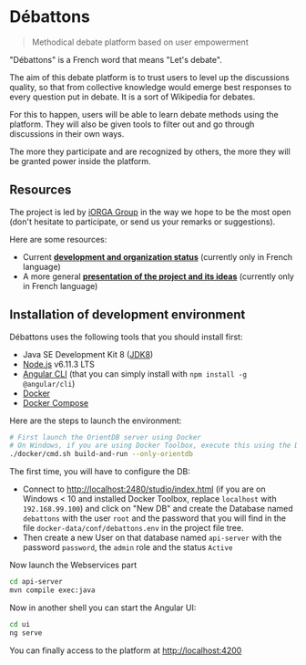 # Débattons

> Methodical debate platform based on user empowerment

"Débattons" is a French word that means "Let's debate".

The aim of this debate platform is to trust users to level up the discussions quality, so that from collective knowledge would emerge best responses to every question put in debate. It is a sort of Wikipedia for debates.

For this to happen, users will be able to learn debate methods using the platform. They will also be given tools to filter out and go through discussions in their own ways.

The more they participate and are recognized by others, the more they will be granted power inside the platform.

## Resources

The project is led by [iORGA Group](http://www.iorga.com) in the way we hope to be the most open (don't hesitate to participate, or send us your remarks or suggestions).

Here are some resources:
 * Current [**development and organization status**](https://trello.com/b/MfS0wzzJ/wikip%C3%A9dia-du-d%C3%A9bat) (currently only in French language)
 * A more general [**presentation of the project and its ideas**](https://docs.google.com/presentation/d/1UIsnLdP2XgO_Ii6g98lWW4FsMuDccD-TigsT5NSFKOU/edit#slide=id.g224b5ac09f_1_0) (currently only in French language)

## Installation of development environment

Débattons uses the following tools that you should install first:
 * Java SE Development Kit 8 ([JDK8](http://www.oracle.com/technetwork/java/javase/downloads/jdk8-downloads-2133151.html))
 * [Node.js](https://nodejs.org/en/) v6.11.3 LTS
 * [Angular CLI](https://cli.angular.io/) (that you can simply install with `npm install -g @angular/cli`)
 * [Docker](https://docs.docker.com/engine/installation/)
 * [Docker Compose](https://docs.docker.com/compose/install/)

Here are the steps to launch the environment:
```bash
# First launch the OrientDB server using Docker
# On Windows, if you are using Docker Toolbox, execute this using the Docker Console. If you are not in your own user's path, don't forget to declare the current path as a shared folder in VirtualBox
./docker/cmd.sh build-and-run --only-orientdb
```
The first time, you will have to configure the DB:
 * Connect to [http://localhost:2480/studio/index.html](http://localhost:2480/studio/index.html) (if you are on Windows < 10 and installed Docker Toolbox, replace `localhost` with `192.168.99.100`) and click on "New DB" and create the Database named `debattons` with the user `root` and the password that you will find in the file `docker-data/conf/debattons.env` in the project file tree.
 * Then create a new User on that database named `api-server` with the password `password`, the `admin` role and the status `Active`

Now launch the Webservices part
```bash
cd api-server
mvn compile exec:java
```
Now in another shell you can start the Angular UI:
```bash
cd ui
ng serve
```

You can finally access to the platform at [http://localhost:4200](http://localhost:4200)
